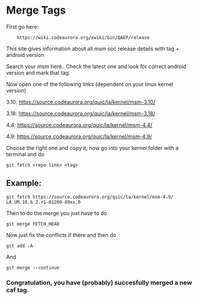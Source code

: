 # Merge Tags

First go here:

        https://wiki.codeaurora.org/xwiki/bin/QAEP/release

This site gives information about all msm soc release details with tag + android version

Search your msm here.. Check the latest one and look for correct android version and mark that tag.

Now open one of the following links (dependent on your linux kernel version)

3.10: https://source.codeaurora.org/quic/la/kernel/msm-3.10/

3.18: https://source.codeaurora.org/quic/la/kernel/msm-3.18/

4.4: https://source.codeaurora.org/quic/la/kernel/msm-4.4/

4.9: https://source.codeaurora.org/quic/la/kernel/msm-4.9/

Choose the right one and copy it, now go into your kernel folder with a terminal and do

    git fetch <repo link> <tag>

## Example: 

    git fetch https://source.codeaurora.org/quic/la/kernel/msm-4.9/ LA.UM.10.6.2.r1-01200-89xx.0 

Then to do the merge you just have to do

    git merge FETCH_HEAD

Now just fix the conflicts if there and then do

    git add -A
    
And

    git merge --continue
    
### Congratulation, you have (probably) succesfully merged a new caf tag.
